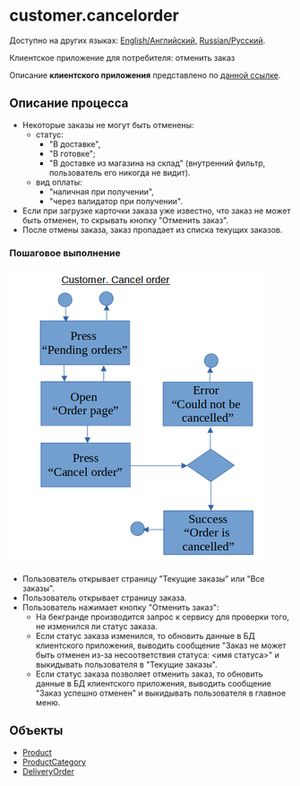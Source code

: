 # customer.cancelorder

Доступно на других языках: [English/Английский](cancelorder.md), [Russian/Русский](cancelorder.ru.md). 

Клиентское приложение для потребителя: отменить заказ

Описание **клиентского приложения** представлено по [данной ссылке](../../frontend/customerclient.ru.md).

## Описание процесса

- Некоторые заказы не могут быть отменены: 
    - статус: 
       - "В доставке", 
       - "В готовке"; 
       - "В доставке из магазина на склад" (внутренний фильтр, пользователь его никогда не видит).
    - вид оплаты: 
       - "наличная при получении", 
       - "через валидатор при получении".
- Если при загрузке карточки заказа уже известно, что заказ не может быть отменен, то скрывать кнопку "Отменить заказ".
- После отмены заказа, заказ пропадает из списка текущих заказов.

### Пошаговое выполнение

![customer.cancelorder](../../img/activitydiagrams/customer.cancelorder.png)

- Пользователь открывает страницу "Текущие заказы" или "Все заказы".
- Пользователь открывает страницу заказа.
- Пользователь нажимает кнопку "Отменить заказ": 
    - На бекгранде производится запрос к сервису для проверки того, не изменился ли статус заказа.
    - Если статус заказа изменился, то обновить данные в БД клиентского приложения, выводить сообщение "Заказ не может быть отменен из-за несоответствия статуса: <имя статуса>" и выкидывать пользователя в "Текущие заказы". 
    - Если статус заказа позволяет отменить заказ, то обновить данные в БД клиентского приложения, выводить сообщение "Заказ успешно отменен" и выкидывать пользователя в главное меню.

## Объекты 

- [Product](https://github.com/alexeysp11/workflow-lib/blob/main/docs/Models/Business/Products/Product.md)
- [ProductCategory](https://github.com/alexeysp11/workflow-lib/blob/main/docs/Models/Business/Products/ProductCategory.md)
- [DeliveryOrder](https://github.com/alexeysp11/workflow-lib/blob/main/docs/Models/Business/BusinessDocuments/DeliveryOrder.md)
